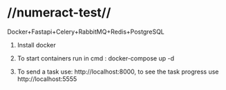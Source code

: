 # //numeract-test// 
Docker+Fastapi+Celery+RabbitMQ+Redis+PostgreSQL

1. Install docker

2. To start containers run in cmd : docker-compose up -d

3. To send a task use: http://localhost:8000, to see the task progress use http://localhost:5555

